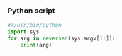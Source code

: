 
### Python script

```python
#!/usr/bin/python
import sys
for arg in reversed(sys.argv[1:]):
    print(arg)
```
